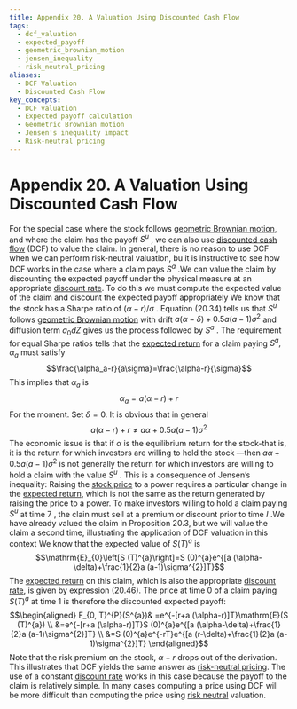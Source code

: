 ```yaml
---
title: Appendix 20. A Valuation Using Discounted Cash Flow
tags:
  - dcf_valuation
  - expected_payoff
  - geometric_brownian_motion
  - jensen_inequality
  - risk_neutral_pricing
aliases:
  - DCF Valuation
  - Discounted Cash Flow
key_concepts:
  - DCF valuation
  - Expected payoff calculation
  - Geometric Brownian motion
  - Jensen's inequality impact
  - Risk-neutral pricing
---
```


# Appendix 20. A Valuation Using Discounted Cash Flow

For the special case where the stock follows [geometric Brownian motion](../../Financial%20Instruments/Black%20Scholes%20Derivation.md),  and where the claim has the payoff $S^{u}$ ,  we can also use [discounted cash flow](../../Financial%20Instruments/Lehman%20Brothers%20Option%20Adjusted%20Spread.md) (DCF) to value the claim. In general,  there is no reason to use DCF when we can perform risk-neutral valuation,  bu it is instructive to see how DCF works in the case where a claim pays $S^{a}$ .We can value the claim by discounting the expected payoff under the physical measure at an appropriate [discount rate](../../Advanced%20Financial%20Analysis%20and%20Valuation/Problem%20Sets/PSET%207-%20Kohler.md). To do this we must compute the expected value of the claim and discount the expected payoff appropriately We know that the stock has a Sharpe ratio of $(\alpha-r)/\sigma$ . Equation (20.34) tells us that $S^{u}$ follows [geometric Brownian motion](../../Financial%20Instruments/Black%20Scholes%20Derivation.md) with drift $a (\alpha-\delta)+0.5 a (a-1)\sigma^{2}$ and diffusion term $a_0 dZ$ gives us the process followed by $S^{a}$ . The requirement for equal Sharpe ratios tells that the [expected return](../../Advanced%20Investments/Lecture%201-%20Probability%20Distributions%20of%20Returns.md) for a claim paying $S^{a},       \alpha_{a}$ must satisfy$$\frac{\alpha_a-r}{a\sigma}=\frac{\alpha-r}{\sigma}$$
This implies that $\alpha_{a}$ is$$\alpha_{a}=a (\alpha-r)+r$$
For the moment. Set $\delta=0.$ It is obvious that in general$$a (\alpha-r)+r\neq a\alpha+0.5 a (a-1)\sigma^{2}$$
The economic issue is that if $\alpha$ is the equilibrium return for the stock-that is,  it is the return for which investors are willing to hold the stock —then $a\alpha+0.5 a (a-1)\sigma^{2}$ is not generally the return for which investors are willing to hold a claim with the value $S^{u}$ . This is a consequence of Jensen’s inequality: Raising the [stock price](../Derivatives/Part%20IV%20-%20Options/Chapter%2016%20-%20Black–Scholes%20Model.md) to a power requires a particular change in the [expected return](../../Advanced%20Investments/Lecture%201-%20Probability%20Distributions%20of%20Returns.md),  which is not the same as the return generated by raising the price to a power. To make investors willing to hold a claim paying $S^{u}$ at time 7 ,  the clain must sell at a premium or discount prior to time $I$ .We have already valued the claim in Proposition 20.3,  but we will value the claim a second time,  illustrating the application of DCF valuation in this context We know that the expected value of $S (T)^a$ is$$\mathrm{E}_{0}\left[S (T)^{a}\right]=S (0)^{a}e^{[a (\alpha-\delta)+\frac{1}{2}a (a-1)\sigma^{2}]T}$$
The [expected return](../../Advanced%20Investments/Lecture%201-%20Probability%20Distributions%20of%20Returns.md) on this claim,  which is also the appropriate [discount rate](../../Advanced%20Financial%20Analysis%20and%20Valuation/Problem%20Sets/PSET%207-%20Kohler.md),  is given by expression (20.46). The price at time 0 of a claim paying $S (T)^{a}$ at time 1 is therefore the discounted expected payoff:$$\begin{aligned}
F_{0,       T}^{P}(S^{a})& =e^{-[r+a (\alpha-r)]T}\mathrm{E}(S (T)^{a})  \\
&=e^{-[r+a (\alpha-r)]T}S (0)^{a}e^{[a (\alpha-\delta)+\frac{1}{2}a (a-1)\sigma^{2}]T} \\
&=S (0)^{a}e^{-rT}e^{[a (r-\delta)+\frac{1}{2}a (a-1)\sigma^{2}]T}
\end{aligned}$$
Note that the risk premium on the stock,       $\alpha-r$ drops out of the derivation. This illustrates that DCF yields the same answer as [risk-neutral pricing](../Financial%20Mathematics%20Course.md). The use of a constant [discount rate](../../Advanced%20Financial%20Analysis%20and%20Valuation/Problem%20Sets/PSET%207-%20Kohler.md) works in this case because the payoff to the claim is relatively simple. In many cases computing a price using DCF will be more difficult than computing the price using [risk neutral](../../Financial%20Instruments/Lecture%20Notes-%20Financial%20Instruments/Teaching%20Note%207-Exotic%20Options%20And%20Derivative%20Pricing%20By%20Monte%20Carlo%20Simulation.md) valuation.